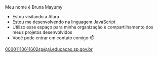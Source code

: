 Meu nome é Bruna Mayumy 

- Estou visitando a Alura
- Estou me desenvolvendo na linguagem JavaScript
- Utilizo esse espaço para minha organização e compartilhamento dos meus projetos desenvolvidos
- Você pode entrar em contato comigo 📫


00001110611602sp@al.educacao.sp.gov.br
